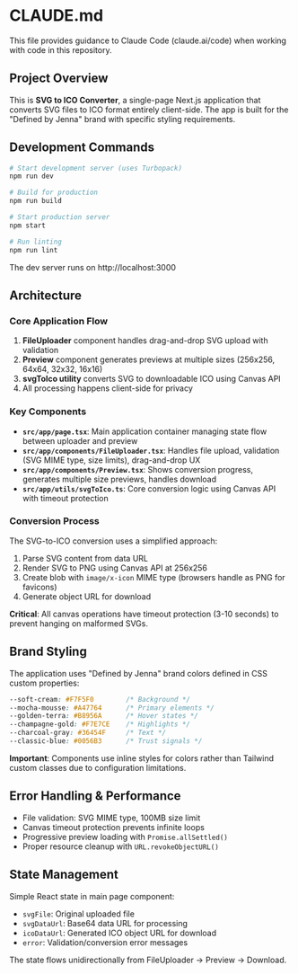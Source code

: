 # CLAUDE.md

This file provides guidance to Claude Code (claude.ai/code) when working with code in this repository.

## Project Overview

This is **SVG to ICO Converter**, a single-page Next.js application that converts SVG files to ICO format entirely client-side. The app is built for the "Defined by Jenna" brand with specific styling requirements.

## Development Commands

```bash
# Start development server (uses Turbopack)
npm run dev

# Build for production
npm run build

# Start production server
npm start

# Run linting
npm run lint
```

The dev server runs on http://localhost:3000

## Architecture

### Core Application Flow
1. **FileUploader** component handles drag-and-drop SVG upload with validation
2. **Preview** component generates previews at multiple sizes (256x256, 64x64, 32x32, 16x16)  
3. **svgToIco utility** converts SVG to downloadable ICO using Canvas API
4. All processing happens client-side for privacy

### Key Components

- **`src/app/page.tsx`**: Main application container managing state flow between uploader and preview
- **`src/app/components/FileUploader.tsx`**: Handles file upload, validation (SVG MIME type, size limits), drag-and-drop UX
- **`src/app/components/Preview.tsx`**: Shows conversion progress, generates multiple size previews, handles download
- **`src/app/utils/svgToIco.ts`**: Core conversion logic using Canvas API with timeout protection

### Conversion Process

The SVG-to-ICO conversion uses a simplified approach:
1. Parse SVG content from data URL
2. Render SVG to PNG using Canvas API at 256x256
3. Create blob with `image/x-icon` MIME type (browsers handle as PNG for favicons)
4. Generate object URL for download

**Critical**: All canvas operations have timeout protection (3-10 seconds) to prevent hanging on malformed SVGs.

## Brand Styling

The application uses "Defined by Jenna" brand colors defined in CSS custom properties:

```css
--soft-cream: #F7F5F0        /* Background */
--mocha-mousse: #A47764      /* Primary elements */
--golden-terra: #B8956A      /* Hover states */
--champagne-gold: #F7E7CE    /* Highlights */
--charcoal-gray: #36454F     /* Text */
--classic-blue: #0056B3      /* Trust signals */
```

**Important**: Components use inline styles for colors rather than Tailwind custom classes due to configuration limitations.

## Error Handling & Performance

- File validation: SVG MIME type, 100MB size limit
- Canvas timeout protection prevents infinite loops
- Progressive preview loading with `Promise.allSettled()`
- Proper resource cleanup with `URL.revokeObjectURL()`

## State Management

Simple React state in main page component:
- `svgFile`: Original uploaded file
- `svgDataUrl`: Base64 data URL for processing
- `icoDataUrl`: Generated ICO object URL for download
- `error`: Validation/conversion error messages

The state flows unidirectionally from FileUploader → Preview → Download.